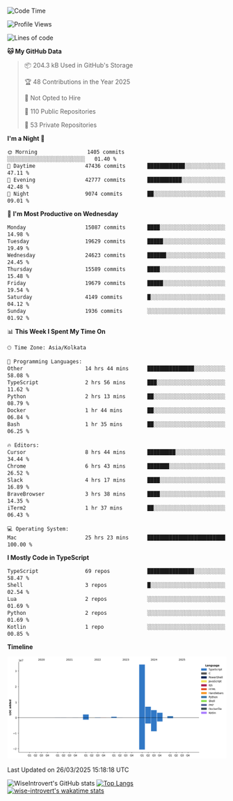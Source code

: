 <!--START_SECTION:waka-->
![Code Time](http://img.shields.io/badge/Code%20Time-2%2C297%20hrs%208%20mins-blue)

![Profile Views](http://img.shields.io/badge/Profile%20Views-0-blue)

![Lines of code](https://img.shields.io/badge/From%20Hello%20World%20I%27ve%20Written-53.1%20million%20lines%20of%20code-blue)

**🐱 My GitHub Data** 

> 📦 204.3 kB Used in GitHub's Storage 
 > 
> 🏆 48 Contributions in the Year 2025
 > 
> 🚫 Not Opted to Hire
 > 
> 📜 110 Public Repositories 
 > 
> 🔑 53 Private Repositories 
 > 
**I'm a Night 🦉** 

```text
🌞 Morning                1405 commits        ░░░░░░░░░░░░░░░░░░░░░░░░░   01.40 % 
🌆 Daytime                47436 commits       ████████████░░░░░░░░░░░░░   47.11 % 
🌃 Evening                42777 commits       ███████████░░░░░░░░░░░░░░   42.48 % 
🌙 Night                  9074 commits        ██░░░░░░░░░░░░░░░░░░░░░░░   09.01 % 
```
📅 **I'm Most Productive on Wednesday** 

```text
Monday                   15087 commits       ████░░░░░░░░░░░░░░░░░░░░░   14.98 % 
Tuesday                  19629 commits       █████░░░░░░░░░░░░░░░░░░░░   19.49 % 
Wednesday                24623 commits       ██████░░░░░░░░░░░░░░░░░░░   24.45 % 
Thursday                 15589 commits       ████░░░░░░░░░░░░░░░░░░░░░   15.48 % 
Friday                   19679 commits       █████░░░░░░░░░░░░░░░░░░░░   19.54 % 
Saturday                 4149 commits        █░░░░░░░░░░░░░░░░░░░░░░░░   04.12 % 
Sunday                   1936 commits        ░░░░░░░░░░░░░░░░░░░░░░░░░   01.92 % 
```


📊 **This Week I Spent My Time On** 

```text
🕑︎ Time Zone: Asia/Kolkata

💬 Programming Languages: 
Other                    14 hrs 44 mins      ███████████████░░░░░░░░░░   58.08 % 
TypeScript               2 hrs 56 mins       ███░░░░░░░░░░░░░░░░░░░░░░   11.62 % 
Python                   2 hrs 13 mins       ██░░░░░░░░░░░░░░░░░░░░░░░   08.79 % 
Docker                   1 hr 44 mins        ██░░░░░░░░░░░░░░░░░░░░░░░   06.84 % 
Bash                     1 hr 35 mins        ██░░░░░░░░░░░░░░░░░░░░░░░   06.25 % 

🔥 Editors: 
Cursor                   8 hrs 44 mins       █████████░░░░░░░░░░░░░░░░   34.44 % 
Chrome                   6 hrs 43 mins       ███████░░░░░░░░░░░░░░░░░░   26.52 % 
Slack                    4 hrs 17 mins       ████░░░░░░░░░░░░░░░░░░░░░   16.89 % 
BraveBrowser             3 hrs 38 mins       ████░░░░░░░░░░░░░░░░░░░░░   14.35 % 
iTerm2                   1 hr 37 mins        ██░░░░░░░░░░░░░░░░░░░░░░░   06.43 % 

💻 Operating System: 
Mac                      25 hrs 23 mins      █████████████████████████   100.00 % 
```

**I Mostly Code in TypeScript** 

```text
TypeScript               69 repos            ███████████████░░░░░░░░░░   58.47 % 
Shell                    3 repos             █░░░░░░░░░░░░░░░░░░░░░░░░   02.54 % 
Lua                      2 repos             ░░░░░░░░░░░░░░░░░░░░░░░░░   01.69 % 
Python                   2 repos             ░░░░░░░░░░░░░░░░░░░░░░░░░   01.69 % 
Kotlin                   1 repo              ░░░░░░░░░░░░░░░░░░░░░░░░░   00.85 % 
```



**Timeline**

![Lines of Code chart](https://raw.githubusercontent.com/wise-introvert/wise-introvert/master/assets/bar_graph.png)


 Last Updated on 26/03/2025 15:18:18 UTC
<!--END_SECTION:waka-->

![WiseIntrovert's GitHub stats](https://github-readme-stats.vercel.app/api?username=wise-introvert&count_private=true&show_icons=true)
[![Top Langs](https://github-readme-stats.vercel.app/api/top-langs/?username=wise-introvert&langs_count=10)](https://github.com/anuraghazra/github-readme-stats)
[![wise-introvert's wakatime stats](https://github-readme-stats.vercel.app/api/wakatime?username=wiseintrovert)](https://github.com/anuraghazra/github-readme-stats)
